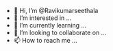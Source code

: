 - 👋 Hi, I’m @Ravikumarseethala
- 👀 I’m interested in ...
- 🌱 I’m currently learning ...
- 💞️ I’m looking to collaborate on ...
- 📫 How to reach me ...

<!---
Ravikumarseethala/Ravikumarseethala is a ✨ special ✨ repository because its `README.md` (this file) appears on your GitHub profile.
You can click the Preview link to take a look at your changes.
--->
